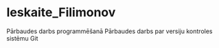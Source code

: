 # Ieskaite_Filimonov
Pārbaudes darbs programmēšanā
Pārbaudes darbs par versiju kontroles sistēmu Git
